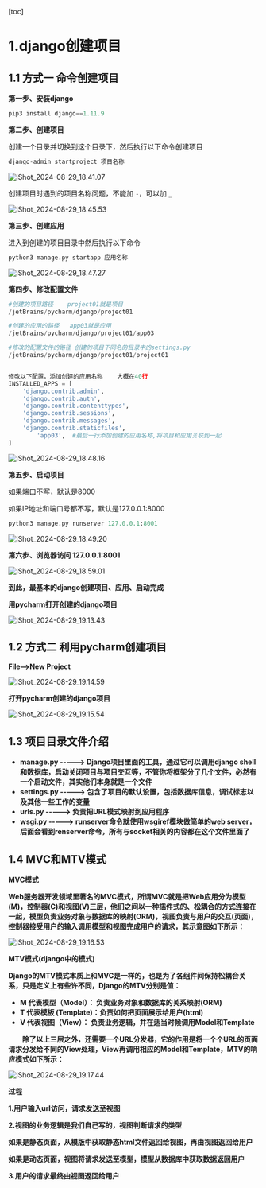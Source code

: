 [toc]



# 1.django创建项目

## 1.1 方式一	命令创建项目

**第一步、安装django**

```python
pip3 install django==1.11.9
```



**第二步、创建项目**

创建一个目录并切换到这个目录下，然后执行以下命令创建项目

```python
django-admin startproject 项目名称
```

![iShot_2024-08-29_18.41.07](https://github.com/pptfz/picgo-images/blob/master/img/iShot_2024-08-29_18.41.07.png)





创建项目时遇到的项目名称问题，不能加 `-`，可以加 `_`

![iShot_2024-08-29_18.45.53](https://github.com/pptfz/picgo-images/blob/master/img/iShot_2024-08-29_18.45.53.png)





**第三步、创建应用**

进入到创建的项目目录中然后执行以下命令

```python
python3 manage.py startapp 应用名称
```

![iShot_2024-08-29_18.47.27](https://github.com/pptfz/picgo-images/blob/master/img/iShot_2024-08-29_18.47.27.png)



**第四步、修改配置文件**

```python
#创建的项目路径	project01就是项目
/jetBrains/pycharm/django/project01

#创建的应用的路径	app03就是应用
/jetBrains/pycharm/django/project01/app03

#修改的配置文件的路径	创建的项目下同名的目录中的settings.py
/jetBrains/pycharm/django/project01/project01


修改以下配置，添加创建的应用名称	大概在40行
INSTALLED_APPS = [
    'django.contrib.admin',
    'django.contrib.auth',
    'django.contrib.contenttypes',
    'django.contrib.sessions',
    'django.contrib.messages',
    'django.contrib.staticfiles',
		'app03',  #最后一行添加创建的应用名称,将项目和应用关联到一起
]
```

![iShot_2024-08-29_18.48.16](https://github.com/pptfz/picgo-images/blob/master/img/iShot_2024-08-29_18.48.16.png)





**第五步、启动项目**

如果端口不写，默认是8000

如果IP地址和端口号都不写，默认是127.0.0.1:8000

```python
python3 manage.py runserver 127.0.0.1:8001
```

![iShot_2024-08-29_18.49.20](https://github.com/pptfz/picgo-images/blob/master/img/iShot_2024-08-29_18.49.20.png)





**第六步、浏览器访问	127.0.0.1:8001**

![iShot_2024-08-29_18.59.01](https://github.com/pptfz/picgo-images/blob/master/img/iShot_2024-08-29_18.59.01.png)



**到此，最基本的django创建项目、应用、启动完成**



**用pycharm打开创建的django项目**

![iShot_2024-08-29_19.13.43](https://github.com/pptfz/picgo-images/blob/master/img/iShot_2024-08-29_19.13.43.png)



## 1.2 方式二	利用pycharm创建项目

**File-->New Project**

![iShot_2024-08-29_19.14.59](https://github.com/pptfz/picgo-images/blob/master/img/iShot_2024-08-29_19.14.59.png)





**打开pycharm创建的django项目**

![iShot_2024-08-29_19.15.54](https://github.com/pptfz/picgo-images/blob/master/img/iShot_2024-08-29_19.15.54.png)





## 1.3 项目目录文件介绍

- **manage.py -----> Django项目里面的工具，通过它可以调用django shell和数据库，启动关闭项目与项目交互等，不管你将框架分了几个文件，必然有一个启动文件，其实他们本身就是一个文件**
- **settings.py -----> 包含了项目的默认设置，包括数据库信息，调试标志以及其他一些工作的变量**
- **urls.py -----> 负责把URL模式映射到应用程序**
- **wsgi.py -----> runserver命令就使用wsgiref模块做简单的web server，后面会看到renserver命令，所有与socket相关的内容都在这个文件里面了**



## 1.4 MVC和MTV模式

**MVC模式**

**Web服务器开发领域里著名的MVC模式，所谓MVC就是把Web应用分为模型(M)，控制器(C)和视图(V)三层，他们之间以一种插件式的、松耦合的方式连接在一起，模型负责业务对象与数据库的映射(ORM)，视图负责与用户的交互(页面)，控制器接受用户的输入调用模型和视图完成用户的请求，其示意图如下所示：**

![iShot_2024-08-29_19.16.53](https://github.com/pptfz/picgo-images/blob/master/img/iShot_2024-08-29_19.16.53.png)



**MTV模式(django中的模式)**

**Django的MTV模式本质上和MVC是一样的，也是为了各组件间保持松耦合关系，只是定义上有些许不同，Django的MTV分别是值：**

- **M 代表模型（Model）： 负责业务对象和数据库的关系映射(ORM)**
- **T 代表模板 (Template)：负责如何把页面展示给用户(html)**
- **V 代表视图（View）：   负责业务逻辑，并在适当时候调用Model和Template**

　　**除了以上三层之外，还需要一个URL分发器，它的作用是将一个个URL的页面请求分发给不同的View处理，View再调用相应的Model和Template，MTV的响应模式如下所示：**

![iShot_2024-08-29_19.17.44](https://github.com/pptfz/picgo-images/blob/master/img/iShot_2024-08-29_19.17.44.png)



**过程**

**1.用户输入url访问，请求发送至视图**

**2.视图的业务逻辑是我们自己写的，视图判断请求的类型**

**如果是静态页面，从模版中获取静态html文件返回给视图，再由视图返回给用户**

**如果是动态页面，视图将请求发送至模型，模型从数据库中获取数据返回用户**

**3.用户的请求最终由视图返回给用户**

